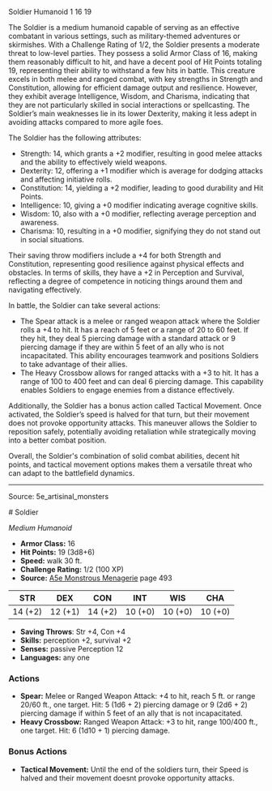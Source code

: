 <MonsterName/>Soldier</MonsterName>
<CreatureType/>Humanoid</CreatureType>
<CR/>1</CR>
<AC/>16</AC>
<HP/>19</HP>
<summary>The Soldier is a medium humanoid capable of serving as an effective combatant in various settings, such as military-themed adventures or skirmishes. With a Challenge Rating of 1/2, the Soldier presents a moderate threat to low-level parties. They possess a solid Armor Class of 16, making them reasonably difficult to hit, and have a decent pool of Hit Points totaling 19, representing their ability to withstand a few hits in battle. This creature excels in both melee and ranged combat, with key strengths in Strength and Constitution, allowing for efficient damage output and resilience. However, they exhibit average Intelligence, Wisdom, and Charisma, indicating that they are not particularly skilled in social interactions or spellcasting. The Soldier’s main weaknesses lie in its lower Dexterity, making it less adept in avoiding attacks compared to more agile foes.</summary>

<detail>

The Soldier has the following attributes: 
- Strength: 14, which grants a +2 modifier, resulting in good melee attacks and the ability to effectively wield weapons. 
- Dexterity: 12, offering a +1 modifier which is average for dodging attacks and affecting initiative rolls. 
- Constitution: 14, yielding a +2 modifier, leading to good durability and Hit Points. 
- Intelligence: 10, giving a +0 modifier indicating average cognitive skills. 
- Wisdom: 10, also with a +0 modifier, reflecting average perception and awareness. 
- Charisma: 10, resulting in a +0 modifier, signifying they do not stand out in social situations.

Their saving throw modifiers include a +4 for both Strength and Constitution, representing good resilience against physical effects and obstacles. In terms of skills, they have a +2 in Perception and Survival, reflecting a degree of competence in noticing things around them and navigating effectively.

In battle, the Soldier can take several actions:
- The Spear attack is a melee or ranged weapon attack where the Soldier rolls a +4 to hit. It has a reach of 5 feet or a range of 20 to 60 feet. If they hit, they deal 5 piercing damage with a standard attack or 9 piercing damage if they are within 5 feet of an ally who is not incapacitated. This ability encourages teamwork and positions Soldiers to take advantage of their allies.
- The Heavy Crossbow allows for ranged attacks with a +3 to hit. It has a range of 100 to 400 feet and can deal 6 piercing damage. This capability enables Soldiers to engage enemies from a distance effectively.

Additionally, the Soldier has a bonus action called Tactical Movement. Once activated, the Soldier’s speed is halved for that turn, but their movement does not provoke opportunity attacks. This maneuver allows the Soldier to reposition safely, potentially avoiding retaliation while strategically moving into a better combat position.

Overall, the Soldier's combination of solid combat abilities, decent hit points, and tactical movement options makes them a versatile threat who can adapt to the battlefield dynamics.</detail>



---

Source: 5e_artisinal_monsters

<statblock>
# Soldier

*Medium* *Humanoid*

- **Armor Class:** 16
- **Hit Points:** 19 (3d8+6)
- **Speed:** walk 30 ft.
- **Challenge Rating:** 1/2 (100 XP)
- **Source:** [A5e Monstrous Menagerie](https://enpublishingrpg.com/products/level-up-monstrous-menagerie-a5e) page 493

| STR | DEX | CON | INT | WIS | CHA |
| --- | --- | --- | --- | --- | --- |
| 14 (+2) | 12 (+1) | 14 (+2) | 10 (+0) | 10 (+0) | 10 (+0) |

- **Saving Throws**: Str +4, Con +4
- **Skills:** perception +2, survival +2
- **Senses:** passive Perception 12
- **Languages:** any one

### Actions

- **Spear:** Melee or Ranged Weapon Attack: +4 to hit, reach 5 ft. or range 20/60 ft., one target. Hit: 5 (1d6 + 2) piercing damage  or 9 (2d6 + 2) piercing damage if within 5 feet of an ally that is not incapacitated.
- **Heavy Crossbow:** Ranged Weapon Attack: +3 to hit, range 100/400 ft., one target. Hit: 6 (1d10 + 1) piercing damage.

### Bonus Actions

- **Tactical Movement:** Until the end of the soldiers turn, their Speed is halved and their movement doesnt provoke opportunity attacks.


</statblock>


